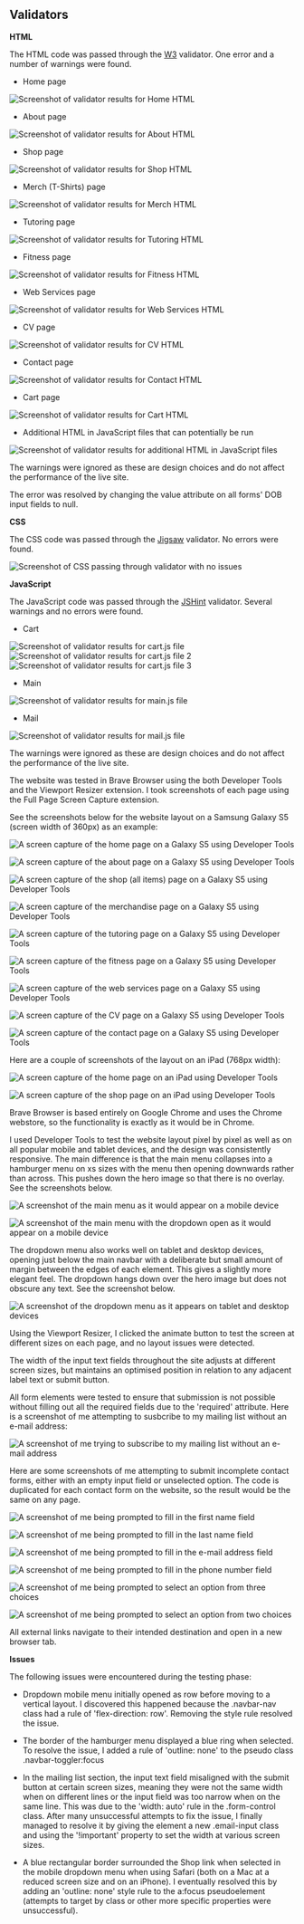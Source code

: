 ## Validators

**HTML**

The HTML code was passed through the [W3](https://validator.w3.org/) validator. One error and a number of warnings were found.

* Home page

![Screenshot of validator results for Home HTML](./libraries/testing/html-validator-home.png)

* About page

![Screenshot of validator results for About HTML](./libraries/testing/html-validator-about.png)

* Shop page

![Screenshot of validator results for Shop HTML](./libraries/testing/html-validator-shop.png)

* Merch (T-Shirts) page

![Screenshot of validator results for Merch HTML](./libraries/testing/html-validator-merch.png)

* Tutoring page

![Screenshot of validator results for Tutoring HTML](./libraries/testing/html-validator-tutoring.png)

* Fitness page

![Screenshot of validator results for Fitness HTML](./libraries/testing/html-validator-fitness.png)

* Web Services page

![Screenshot of validator results for Web Services HTML](./libraries/testing/html-validator-web-services.png)

* CV page 

![Screenshot of validator results for CV HTML](./libraries/testing/html-validator-cv.png)

* Contact page 

![Screenshot of validator results for Contact HTML](./libraries/testing/html-validator-contact.png)

* Cart page 

![Screenshot of validator results for Cart HTML](./libraries/testing/html-validator-cart.png)

* Additional HTML in JavaScript files that can potentially be run

![Screenshot of validator results for additional HTML in JavaScript files](./libraries/testing/html-validator-additional.png)

The warnings were ignored as these are design choices and do not affect the performance of the live site.

The error was resolved by changing the value attribute on all forms' DOB input fields to null.

**CSS**

The CSS code was passed through the [Jigsaw](https://jigsaw.w3.org/css-validator/) validator. No errors were found.

![Screenshot of CSS passing through validator with no issues](./libraries/testing/css-validator.png)

**JavaScript**

The JavaScript code was passed through the [JSHint](https://jshint.com) validator. Several warnings and no errors were found.

* Cart 

![Screenshot of validator results for cart.js file](./libraries/testing/js-validator-cart1.png)
![Screenshot of validator results for cart.js file 2](./libraries/testing/js-validator-cart2.png)
![Screenshot of validator results for cart.js file 3](./libraries/testing/js-validator-cart3.png)

* Main

![Screenshot of validator results for main.js file](./libraries/testing/js-validator-main.png)

* Mail

![Screenshot of validator results for mail.js file](./libraries/testing/js-validator-mail.png)

The warnings were ignored as these are design choices and do not affect the performance of the live site.

The website was tested in Brave Browser using the both Developer Tools and the Viewport Resizer extension. I took screenshots of each 
page using the Full Page Screen Capture extension.

See the screenshots below for the website layout on a Samsung Galaxy S5 (screen width of 360px) as an example:

![A screen capture of the home page on a Galaxy S5 using Developer Tools](./libraries/testing/screen-capture-homepage-galaxy-s5.png)

![A screen capture of the about page on a Galaxy S5 using Developer Tools](./libraries/testing/screen-capture-about-galaxy-s5.png)

![A screen capture of the shop (all items) page on a Galaxy S5 using Developer Tools](./libraries/testing/screen-capture-shop-galaxy-s5.png)

![A screen capture of the merchandise page on a Galaxy S5 using Developer Tools](./libraries/testing/screen-capture-merch-galaxy-s5.png)

![A screen capture of the tutoring page on a Galaxy S5 using Developer Tools](./libraries/testing/screen-capture-tutoring-galaxy-s5.png)

![A screen capture of the fitness page on a Galaxy S5 using Developer Tools](./libraries/testing/screen-capture-fitness-galaxy-s5.png)

![A screen capture of the web services page on a Galaxy S5 using Developer Tools](./libraries/testing/screen-capture-web-services-galaxy-s5.png)

![A screen capture of the CV page on a Galaxy S5 using Developer Tools](./libraries/testing/screen-capture-cv-galaxy-s5.png)

![A screen capture of the contact page on a Galaxy S5 using Developer Tools](./libraries/testing/screen-capture-contact-galaxy-s5.png)

Here are a couple of screenshots of the layout on an iPad (768px width):

![A screen capture of the home page on an iPad using Developer Tools](./libraries/testing/screen-capture-home-ipad.png)

![A screen capture of the shop page on an iPad using Developer Tools](./libraries/testing/screen-capture-shop-ipad.png)


Brave Browser is based entirely on Google Chrome and uses the Chrome webstore, so the functionality is exactly as it would be in Chrome. 

I used Developer Tools to test the website layout pixel by pixel as well as on all popular mobile and tablet devices, and the design 
was consistently responsive. The main difference is that the main menu collapses into a hamburger menu on xs sizes with the menu then 
opening downwards rather than across. This pushes down the hero image so that there is no overlay. See the screenshots below.

![A screenshot of the main menu as it would appear on a mobile device](./libraries/testing/screenshot-mobile-navbar-1.png)

![A screenshot of the main menu with the dropdown open as it would appear on a mobile device](./libraries/testing/screenshot-mobile-navbar-2.png)


The dropdown menu also works well on tablet and desktop devices, opening just below the main navbar with a deliberate but small amount 
of margin between the edges of each element. This gives a slightly more elegant feel. The dropdown hangs down over the hero image but 
does not obscure any text. See the screenshot below.

![A screenshot of the dropdown menu as it appears on tablet and desktop devices](./libraries/testing/screenshot-dropdown-menu.png)

Using the Viewport Resizer, I clicked the animate button to test the screen at different sizes on each page, and no layout issues were 
detected.

The width of the input text fields throughout the site adjusts at different screen sizes, but maintains an optimised position in 
relation to any adjacent label text or submit button.

All form elements were tested to ensure that submission is not possible without filling out all the required fields due to the 'required' 
attribute. Here is a screenshot of me attempting to susbcribe to my mailing list without an e-mail address:

![A screenshot of me trying to subscribe to my mailing list without an e-mail address](./libraries/testing/email-empty-input-screenshot.png)

Here are some screenshots of me attempting to submit incomplete contact forms, either with an empty input field or unselected option. 
The code is duplicated for each contact form on the website, so the result would be the same on any page.

![A screenshot of me being prompted to fill in the first name field](./libraries/testing/contact-form-empty-fname.png)

![A screenshot of me being prompted to fill in the last name field](./libraries/testing/contact-form-empty-lname.png)

![A screenshot of me being prompted to fill in the e-mail address field](./libraries/testing/contact-form-empty-email.png)

![A screenshot of me being prompted to fill in the phone number field](./libraries/testing/contact-form-empty-phone.png)

![A screenshot of me being prompted to select an option from three choices](./libraries/testing/contact-form-unselected-option.png)

![A screenshot of me being prompted to select an option from two choices](./libraries/testing/contact-form-unselected-option-2.png)

All external links navigate to their intended destination and open in a new browser tab.

**Issues**

The following issues were encountered during the testing phase:


* Dropdown mobile menu initially opened as row before moving to a vertical layout. I discovered this happened because the .navbar-nav 
class had a rule of 'flex-direction: row'. Removing the style rule resolved the issue.

* The border of the hamburger menu displayed a blue ring when selected. To resolve the issue, I added a rule of 'outline: none' to the 
pseudo class .navbar-toggler:focus

* In the mailing list section, the input text field misaligned with the submit button at certain screen sizes, meaning they were not 
the same width when on different lines or the input field was too narrow when on the same line. This was due to the 'width: auto' rule 
in the .form-control class. After many unsuccessful attempts to fix the issue, I finally managed to resolve it by giving the element a 
new .email-input class and using the '!important' property to set the width at various screen sizes.


* A blue rectangular border surrounded the Shop link when selected in the mobile dropdown menu when using Safari (both on a Mac at a 
reduced screen size and on an iPhone). I eventually resolved this by adding an 'outline: none' style rule to the a:focus pseudoelement 
(attempts to target by class or other more specific properties were unsuccessful).